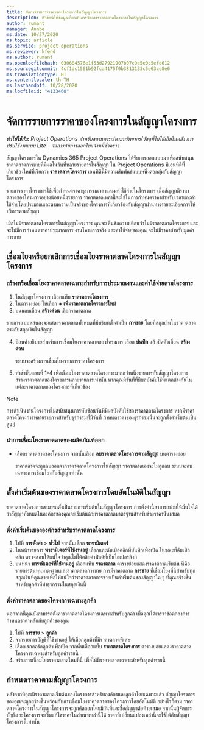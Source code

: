 ```yaml
---
title: จัดการรายการราคาของโครงการในสัญญาโครงการ
description: หัวข้อนี้ให้ข้อมูลเกี่ยวกับการจัดการราคาตลาดโครงการในสัญญาโครงการ
author: rumant
manager: Annbe
ms.date: 10/27/2020
ms.topic: article
ms.service: project-operations
ms.reviewer: kfend
ms.author: rumant
ms.openlocfilehash: 030684576e1f53d27921907b07c9e5e0c5efe612
ms.sourcegitcommit: 4cf1dc1561b92fca4175f0b3813133c5e63ce8e6
ms.translationtype: HT
ms.contentlocale: th-TH
ms.lasthandoff: 10/28/2020
ms.locfileid: "4133460"
---
```

# <a name="manage-project-price-lists-on-project-contracts"></a>จัดการรายการราคาของโครงการในสัญญาโครงการ

_**นำไปใช้กับ:** Project Operations สำหรับสถานการณ์ตามทรัพยากร/วัสดุที่ไม่ได้เก็บในคลัง การปรับใช้งานแบบ Lite - จัดการกับการออกใบแจ้งหนี้ชั่วคราว_

สัญญาโครงการใน Dynamics 365 Project Operations ได้รับการออกแบบมาเพื่อสนับสนุนราคาตลาดการขายที่มีผลในวันที่หลายรายการในสัญญา ใน Project Operations มีเอนทิตีที่เกี่ยวข้องใหม่ที่เรียกว่า **ราคาตลาดโครงการ** เอนทิตีนี้มีความสัมพันธ์แบบหนึ่งต่อกลุ่มกับสัญญาโครงการ

รายการราคาโครงการใช้เพื่อกำหนดราคาธุรกรรมเวลาและมค่าใช้จ่ายในโครงการ เมื่อสัญญามีราคาตลาดของโครงการอย่างน้อยหนึ่งรายการ ราคาตลาดเหล่านี้จะใช้ในการกำหนดราคาสำหรับเวลาและค่าใช้จ่ายโดยประมาณและตามความเป็นจริงของโครงการที่เกี่ยวข้องกับสัญญาผ่านทางรายละเอียดการให้บริการตามสัญญา

เมื่อไม่มีราคาตลาดโครงการในสัญญาโครงการ คุณจะเห็นข้อความเตือนว่าไม่มีราคาตลาดโครงการ และจะไม่มีการกำหนดราคาประมาณการ งานโครงการจริง และค่าใช้จ่ายของคุณ จะไม่มีราคาสำหรับมูลค่าการขาย

## <a name="associate-or-unassociate-a-project-price-list-on-a-project-contract"></a>เชื่อมโยงหรือยกเลิกการเชื่อมโยงราคาตลาดโครงการในสัญญาโครงการ

### <a name="create-or-associate-a-specific-price-list-for-estimating-project-based-work-and-expenses"></a>สร้างหรือเชื่อมโยงราคาตลาดเฉพาะสำหรับการประมาณงานและค่าใช้จ่ายตามโครงการ

1. ในสัญญาโครงการ เลือกแท็บ **ราคาตลาดโครงการ**
2. ในตารางย่อย ให้เลือก **+ เพิ่มราคาตลาดโครงการใหม่**
3. บนแถบเลื่อน **สร้างด่วน** เลือกราคาตลาด 

  รายการแบบหล่นลงจะแสดงราคาตลาดทั้งหมดที่มีบริบทตั้งค่าเป็น **การขาย** โดยที่สกุลเงินในราคาตลาดตรงกับสกุลเงินในสัญญา
  
4. ป้อนคำอธิบายสำหรับการเชื่อมโยงราคาตลาดของโครงการ เลือก **บันทึก** แล้วปิดตัวเลื่อน **สร้างด่วน**

   ระบบจะสร้างการเชื่อมโยงรายการราคาโครงการ
   
5. ทำซ้ำขั้นตอนที่ 1-4 เพื่อเชื่อมโยงราคาตลาดโครงการมากกว่าหนึ่งรายการกับสัญญาโครงการ สร้างราคาตลาดของโครงการหลายรายการเท่านั้น หากคุณมีวันที่ที่มีผลบังคับใช้ที่แตกต่างกันในแต่ละราคาตลาดของโครงการที่เกี่ยวข้อง

> [!NOTE]
> การดำเนินงานโครงการไม่สนับสนุนการทับซ้อนวันที่มีผลบังคับใช้ของราคาตลาดโครงการ หากมีราคาตลาดโครงการหลายรายการสำหรับธุรกรรมที่มีวันที่ กำหนดราคาของธุรกรรมนั้นจะถูกตั้งค่าเริ่มต้นเป็นศูนย์

### <a name="remove-a-project-price-list-association"></a>นำการเชื่อมโยงราคาตลาดของผลิตภัณฑ์ออก

- เลือกราคาตลาดของโครงการ จากนั้นเลือก **ลบราคาตลาดโครงการตามสัญญา** บนตารางย่อย 

  ราคาตลาดจะถูกลบออกจากราคาตลาดโครงการในสัญญา ราคาตลาดเองจะไม่ถูกลบ ระบบจะลบเฉพาะการเชื่อมโยงกับสัญญาเท่านั้น

## <a name="set-up-automatic-defaulting-of-project-price-lists-on-a-contract"></a>ตั้งค่าเริ่มต้นของราคาตลาดโครงการโดยอัตโนมัติในสัญญา

ราคาตลาดโครงการสามารถตั้งเป็นรายการเริ่มต้นในสัญญาโครงการ การตั้งค่านี้สามารถช่วยให้มั่นใจได้ว่าสัญญาทั้งหมดในองค์กรของคุณจะเริ่มต้นด้วยราคาตลาดมาตรฐานสำหรับช่วงราคานั้นเสมอ

### <a name="set-up-the-organizational-default-for-project-price-lists"></a>ตั้งค่าเริ่มต้นขององค์กรสำหรับราคาตลาดโครงการ

1. ไปที่  **การตั้งค่า** > **ทั่วไป** จากนั้นเลือก **พารามิเตอร์**
2. ในหน้ารายการ **พารามิเตอร์ที่ใช้งานอยู่** เลือกและดับเบิลคลิกที่บันทึกเพื่อเปิด ในขณะที่ดับเบิลคลิก ตรวจสอบให้แน่ใจว่าคุณไม่ได้คลิกค่าฟิลด์ที่เป็นไฮเปอร์ลิงก์ 
3. บนหน้า **พารามิเตอร์ที่ใช้งานอยู่** เลือกแท็บ **ราคาตลาด** ตารางย่อยแสดงราคาตลาดเริ่มต้น นี่คือรายการต้นทุนมาตรฐานและราคาตลาดการขาย การมีราคาตลาด **การขาย** ที่เชื่อมโยงที่นี่สำหรับทุกสกุลเงินที่คุณขายเพื่อให้แน่ใจว่าราคาตลาดการขายเป็นค่าเริ่มต้นของสัญญาใด ๆ ที่คุณสร้างขึ้นสำหรับลูกค้าที่ทำธุรกรรมในสกุลเงินนี้

### <a name="set-up-a-customer-specific-project-price-list"></a>ตั้งค่าราคาตลาดของโครงการเฉพาะลูกค้า

นอกจากนี้คุณยังสามารถตั้งค่าราคาตลาดโครงการเฉพาะสำหรับลูกค้า เมื่อคุณได้เจรจาข้อตกลงการกำหนดราคาหลักกับลูกค้าของคุณ

1. ไปที่ **การขาย** > **ลูกค้า**
2. จากรายการบัญชีที่ใช้งานอยู่ ให้เลือกลูกค้าที่มีราคาตลาดพิเศษ
3. เลือกเรกคอร์ดลูกค้าเพื่อเปิด จากนั้นเลือกแท็บ **ราคาตลาดโครงการ** ตารางย่อยแสดงราคาตลาดโครงการเฉพาะสำหรับลูกค้ารายนี้ 
4. สร้างการเชื่อมโยงราคาตลาดใหม่ที่นี่ เพื่อให้มีราคาตลาดเฉพาะสำหรับลูกค้ารายนี้

## <a name="custom-pricing-on-a-project-contract"></a>กำหนดราคาตามสัญญาโครงการ

หลังจากที่คุณมีราคาตลาดเริ่มต้นของโครงการสำหรับองค์กรและลูกค้าโดยเฉพาะแล้ว สัญญาโครงการของคุณจะถูกสร้างขึ้นพร้อมกับการเชื่อมโยงราคาตลาดของโครงการโดยอัตโนมัติ อย่างไรก็ตาม ราคาตลาดโครงการในสัญญาโครงการจะถูกคัดลอกโดยมีวันที่และชื่อสัญญาต่อท้ายเสมอ จากนั้นผู้จัดการบัญชีและโครงการจะเริ่มแก้ไขราคาในสำเนาเหล่านี้ได้ ราคาที่เปลี่ยนแปลงเหล่านี้จะใช้ได้กับสัญญาโครงการนี้เท่านั้น
